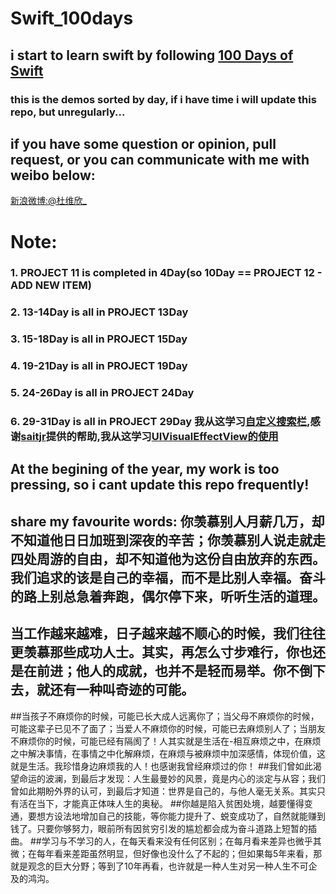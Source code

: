# Swift_100days
## i start to learn swift by following [100 Days of Swift](http://samvlu.com/)
### this is the demos sorted by day, if i have time i will update this repo, but unregularly...
## if you have some question or opinion, pull request, or you can communicate with me with weibo below:
[新浪微博:@杜维欣_](http://weibo.com/u/2386823145/home?topnav=1&wvr=6)
# Note:
### 1. PROJECT 11 is completed in 4Day(so 10Day == PROJECT 12 - ADD NEW ITEM)
### 2. 13-14Day is all in PROJECT 13Day
### 3. 15-18Day is all in PROJECT 15Day
### 4. 19-21Day is all in PROJECT 19Day
### 5. 24-26Day is all in PROJECT 24Day
### 6. 29-31Day is all in PROJECT 29Day 我从这学习[自定义搜索栏](http://swift.gg/2015/09/11/custom_search_bar_tutorial/),感谢[saitjr](https://github.com/saitjr)提供的帮助,我从这学习[UIVisualEffectView的使用](http://dev.classmethod.jp/references/ios8-uivisualeffectview-ref/)
## At the begining of the year, my work is too pressing, so i cant update this repo frequently!

## share my favourite words: 你羡慕别人月薪几万，却不知道他日日加班到深夜的辛苦；你羡慕别人说走就走四处周游的自由，却不知道他为这份自由放弃的东西。我们追求的该是自己的幸福，而不是比别人幸福。奋斗的路上别总急着奔跑，偶尔停下来，听听生活的道理。
## 当工作越来越难，日子越来越不顺心的时候，我们往往更羡慕那些成功人士。其实，再怎么寸步难行，你也还是在前进；他人的成就，也并不是轻而易举。你不倒下去，就还有一种叫奇迹的可能。
##当孩子不麻烦你的时候，可能已长大成人远离你了；当父母不麻烦你的时候，可能这辈子已见不了面了；当爱人不麻烦你的时候，可能已去麻烦别人了；当朋友不麻烦你的时候，可能已经有隔阂了！人其实就是生活在-相互麻烦之中，在麻烦之中解决事情，在事情之中化解麻烦，在麻烦与被麻烦中加深感情，体现价值，这就是生活。我珍惜身边麻烦我的人！也感谢我曾经麻烦过的你！
##我们曾如此渴望命运的波澜，到最后才发现：人生最曼妙的风景，竟是内心的淡定与从容；我们曾如此期盼外界的认可，到最后才知道：世界是自己的，与他人毫无关系。其实只有活在当下，才能真正体味人生的奥秘。
##你越是陷入贫困处境，越要懂得变通，要想方设法地增加自己的技能，等你能力提升了、蜕变成功了，自然就能赚到钱了。只要你够努力，眼前所有因贫穷引发的尴尬都会成为奋斗道路上短暂的插曲。
##学习与不学习的人，在每天看来没有任何区别；在每月看来差异也微乎其微；在每年看来差距虽然明显，但好像也没什么了不起的；但如果每5年来看，那就是观念的巨大分野；等到了10年再看，也许就是一种人生对另一种人生不可企及的鸿沟。
